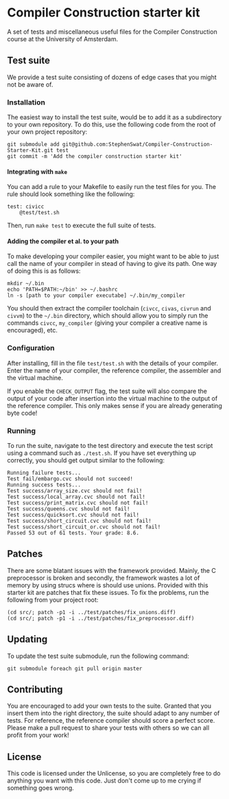 # Compiler Construction starter kit

A set of tests and miscellaneous useful files for the Compiler Construction
course at the University of Amsterdam.

## Test suite

We provide a test suite consisting of dozens of edge cases that you might not
be aware of.

### Installation

The easiest way to install the test suite, would be to add it as a subdirectory
to your own repository. To do this, use the following code from the root of
your own project repository:

    git submodule add git@github.com:StephenSwat/Compiler-Construction-Starter-Kit.git test
    git commit -m 'Add the compiler construction starter kit'

#### Integrating with `make`

You can add a rule to your Makefile to easily run the test files for you. The
rule should look something like the following:

    test: civicc
	    @test/test.sh

Then, run `make test` to execute the full suite of tests.

#### Adding the compiler et al. to your path

To make developing your compiler easier, you might want to be able to just call
the name of your compiler in stead of having to give its path. One way of doing
this is as follows:

    mkdir ~/.bin
    echo 'PATH=$PATH:~/bin' >> ~/.bashrc
    ln -s [path to your compiler executabe] ~/.bin/my_compiler

You should then extract the compiler toolchain (`civcc`, `civas`, `civrun` and
`civvm`) to the `~/.bin` directory, which should allow you to simply run the
commands `civcc`, `my_compiler` (giving your compiler a creative name is
encouraged), etc.

### Configuration

After installing, fill in the file `test/test.sh` with the details of your
compiler. Enter the name of your compiler, the reference compiler, the assembler
and the virtual machine.

If you enable the `CHECK_OUTPUT` flag, the test suite will also compare the
output of your code after insertion into the virtual machine to the output of
the reference compiler. This only makes sense if you are already generating
byte code!

### Running

To run the suite, navigate to the test directory and execute the test script
using a command such as `./test.sh`. If you have set everything up correctly,
you should get output similar to the following:

    Running failure tests...
    Test fail/embargo.cvc should not succeed!
    Running success tests...
    Test success/array_size.cvc should not fail!
    Test success/local_array.cvc should not fail!
    Test success/print_matrix.cvc should not fail!
    Test success/queens.cvc should not fail!
    Test success/quicksort.cvc should not fail!
    Test success/short_circuit.cvc should not fail!
    Test success/short_circuit_or.cvc should not fail!
    Passed 53 out of 61 tests. Your grade: 8.6.

## Patches

There are some blatant issues with the framework provided. Mainly, the C
preprocessor is broken and secondly, the framework wastes a lot of memory by
using strucs where is should use unions. Provided with this starter kit are
patches that fix these issues. To fix the problems, run the following from your
project root:

    (cd src/; patch -p1 -i ../test/patches/fix_unions.diff)
    (cd src/; patch -p1 -i ../test/patches/fix_preprocessor.diff)

## Updating

To update the test suite submodule, run the following command:

    git submodule foreach git pull origin master

## Contributing

You are encouraged to add your own tests to the suite. Granted that you insert
them into the right directory, the suite should adapt to any number of tests.
For reference, the reference compiler should score a perfect score. Please make
a pull request to share your tests with others so we can all profit from your
work!

## License

This code is licensed under the Unlicense, so you are completely free to do
anything you want with this code. Just don't come up to me crying if something
goes wrong.
